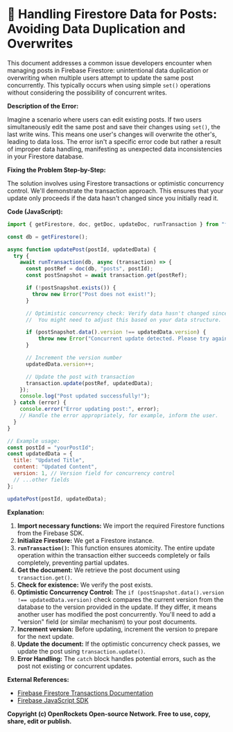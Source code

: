 # 🐞 Handling Firestore Data for Posts: Avoiding Data Duplication and Overwrites


This document addresses a common issue developers encounter when managing posts in Firebase Firestore: unintentional data duplication or overwriting when multiple users attempt to update the same post concurrently. This typically occurs when using simple `set()` operations without considering the possibility of concurrent writes.

**Description of the Error:**

Imagine a scenario where users can edit existing posts. If two users simultaneously edit the same post and save their changes using `set()`, the last write wins. This means one user's changes will overwrite the other's, leading to data loss.  The error isn't a specific error code but rather a result of improper data handling, manifesting as unexpected data inconsistencies in your Firestore database.

**Fixing the Problem Step-by-Step:**

The solution involves using Firestore transactions or optimistic concurrency control.  We'll demonstrate the transaction approach. This ensures that your update only proceeds if the data hasn't changed since you initially read it.

**Code (JavaScript):**

```javascript
import { getFirestore, doc, getDoc, updateDoc, runTransaction } from "firebase/firestore";

const db = getFirestore();

async function updatePost(postId, updatedData) {
  try {
    await runTransaction(db, async (transaction) => {
      const postRef = doc(db, "posts", postId);
      const postSnapshot = await transaction.get(postRef);

      if (!postSnapshot.exists()) {
        throw new Error("Post does not exist!");
      }

      // Optimistic concurrency check: Verify data hasn't changed since we read it.  
      //  You might need to adjust this based on your data structure.  This example checks for a version field.

      if (postSnapshot.data().version !== updatedData.version) {
          throw new Error("Concurrent update detected. Please try again.");
      }

      // Increment the version number
      updatedData.version++;

      // Update the post with transaction
      transaction.update(postRef, updatedData);
    });
    console.log("Post updated successfully!");
  } catch (error) {
    console.error("Error updating post:", error);
    // Handle the error appropriately, for example, inform the user.
  }
}

// Example usage:
const postId = "yourPostId";
const updatedData = {
  title: "Updated Title",
  content: "Updated Content",
  version: 1, // Version field for concurrency control
  // ...other fields
};

updatePost(postId, updatedData);
```


**Explanation:**

1. **Import necessary functions:** We import the required Firestore functions from the Firebase SDK.
2. **Initialize Firestore:** We get a Firestore instance.
3. **`runTransaction()`:** This function ensures atomicity.  The entire update operation within the transaction either succeeds completely or fails completely, preventing partial updates.
4. **Get the document:** We retrieve the post document using `transaction.get()`.
5. **Check for existence:** We verify the post exists.
6. **Optimistic Concurrency Control:** The `if (postSnapshot.data().version !== updatedData.version)` check compares the current version from the database to the version provided in the update. If they differ, it means another user has modified the post concurrently.  You'll need to add a "version" field (or similar mechanism) to your post documents.
7. **Increment version:**  Before updating, increment the version to prepare for the next update.
8. **Update the document:** If the optimistic concurrency check passes, we update the post using `transaction.update()`.
9. **Error Handling:** The `catch` block handles potential errors, such as the post not existing or concurrent updates.

**External References:**

* [Firebase Firestore Transactions Documentation](https://firebase.google.com/docs/firestore/manage-data/transactions)
* [Firebase JavaScript SDK](https://firebase.google.com/docs/web/setup)


**Copyright (c) OpenRockets Open-source Network. Free to use, copy, share, edit or publish.**

